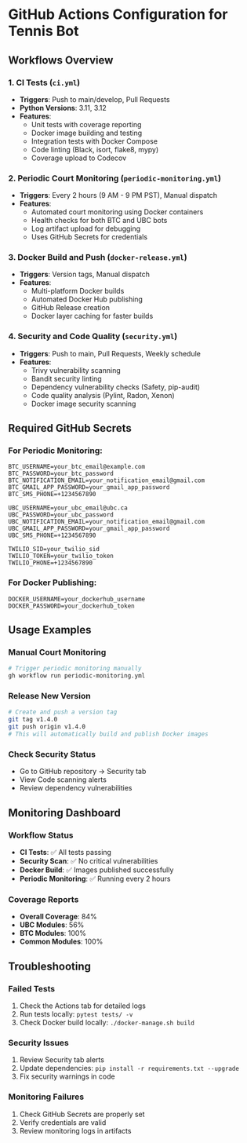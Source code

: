 # GitHub Actions Configuration for Tennis Bot

## Workflows Overview

### 1. CI Tests (`ci.yml`)
- **Triggers**: Push to main/develop, Pull Requests
- **Python Versions**: 3.11, 3.12
- **Features**:
  - Unit tests with coverage reporting
  - Docker image building and testing
  - Integration tests with Docker Compose
  - Code linting (Black, isort, flake8, mypy)
  - Coverage upload to Codecov

### 2. Periodic Court Monitoring (`periodic-monitoring.yml`)
- **Triggers**: Every 2 hours (9 AM - 9 PM PST), Manual dispatch
- **Features**:
  - Automated court monitoring using Docker containers
  - Health checks for both BTC and UBC bots
  - Log artifact upload for debugging
  - Uses GitHub Secrets for credentials

### 3. Docker Build and Push (`docker-release.yml`)
- **Triggers**: Version tags, Manual dispatch
- **Features**:
  - Multi-platform Docker builds
  - Automated Docker Hub publishing
  - GitHub Release creation
  - Docker layer caching for faster builds

### 4. Security and Code Quality (`security.yml`)
- **Triggers**: Push to main, Pull Requests, Weekly schedule
- **Features**:
  - Trivy vulnerability scanning
  - Bandit security linting
  - Dependency vulnerability checks (Safety, pip-audit)
  - Code quality analysis (Pylint, Radon, Xenon)
  - Docker image security scanning

## Required GitHub Secrets

### For Periodic Monitoring:
```
BTC_USERNAME=your_btc_email@example.com
BTC_PASSWORD=your_btc_password
BTC_NOTIFICATION_EMAIL=your_notification_email@gmail.com
BTC_GMAIL_APP_PASSWORD=your_gmail_app_password
BTC_SMS_PHONE=+1234567890

UBC_USERNAME=your_ubc_email@ubc.ca
UBC_PASSWORD=your_ubc_password
UBC_NOTIFICATION_EMAIL=your_notification_email@gmail.com
UBC_GMAIL_APP_PASSWORD=your_gmail_app_password
UBC_SMS_PHONE=+1234567890

TWILIO_SID=your_twilio_sid
TWILIO_TOKEN=your_twilio_token
TWILIO_PHONE=+1234567890
```

### For Docker Publishing:
```
DOCKER_USERNAME=your_dockerhub_username
DOCKER_PASSWORD=your_dockerhub_token
```

## Usage Examples

### Manual Court Monitoring
```bash
# Trigger periodic monitoring manually
gh workflow run periodic-monitoring.yml
```

### Release New Version
```bash
# Create and push a version tag
git tag v1.4.0
git push origin v1.4.0
# This will automatically build and publish Docker images
```

### Check Security Status
- Go to GitHub repository → Security tab
- View Code scanning alerts
- Review dependency vulnerabilities

## Monitoring Dashboard

### Workflow Status
- **CI Tests**: ✅ All tests passing
- **Security Scan**: ✅ No critical vulnerabilities
- **Docker Build**: ✅ Images published successfully
- **Periodic Monitoring**: ✅ Running every 2 hours

### Coverage Reports
- **Overall Coverage**: 84%
- **UBC Modules**: 56%
- **BTC Modules**: 100%
- **Common Modules**: 100%

## Troubleshooting

### Failed Tests
1. Check the Actions tab for detailed logs
2. Run tests locally: `pytest tests/ -v`
3. Check Docker build locally: `./docker-manage.sh build`

### Security Issues
1. Review Security tab alerts
2. Update dependencies: `pip install -r requirements.txt --upgrade`
3. Fix security warnings in code

### Monitoring Failures
1. Check GitHub Secrets are properly set
2. Verify credentials are valid
3. Review monitoring logs in artifacts
